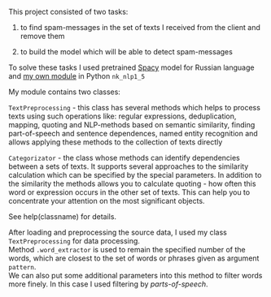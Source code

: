 This project consisted of two tasks:  

1) to find spam-messages in the set of texts I received from the client and remove them  

2) to build the model which will be able to detect spam-messages

To solve these tasks I used pretrained [Spacy](https://spacy.io/) model for Russian language and [my own module](./nk_nlp1_5.py) in Python `nk_nlp1_5`  

My module contains two classes:  

`TextPreprocessing` - this class has several methods which helps to process texts using such operations like: regular expressions, deduplication, mapping, quoting and NLP-methods based on semantic similarity, finding part-of-speech and sentence dependences, named entity recognition and allows applying these methods to the collection of texts directly  

`Categorizator` - the class whose methods can identify dependencies between a sets of texts. It supports several approaches to the similarity calculation which can be specified by the special parameters. In addition to the similarity the methods allows you to calculate quoting - how often this word or expression occurs in the other set of texts. This can help you to concentrate your attention on the most significant objects.

See help(classname) for details.


After loading and preprocessing the source data, I used my class `TextPreprocessing` for data processing.  
Method `.word_extractor` is used to remain the specified number of the words, which are closest to the set of words or phrases given as argument `pattern`.  
We can also put some additional parameters into this method to filter words more finely. In this case I used filtering by *parts-of-speech*.  




